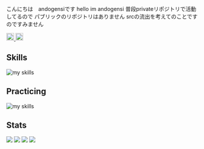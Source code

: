 こんにちは　andogensiです hello im andogensi
        普段privateリポジトリで活動してるので
パブリックのリポジトリはありません
srcの流出を考えてのことですのですみません


<p align="left">
  <a href="https://github.com/andogensi">
    <img height="20" src="https://komarev.com/ghpvc/?username=Keichan15" />
  </a>
  <a href="https://github.com/andogensi">
    <img height="20" src="https://img.shields.io/github/followers/Keichan15?label=follow&logo=github&style=flat" />
  </a>
</p>

##  Skills
<img alt="my skills" src="https://skillicons.dev/icons?theme=dark&perline=7&i=html,css,js,cpp,c," />
<br>

##  Practicing
<img alt="my skills" src="https://skillicons.dev/icons?theme=dark&perline=7&i=r,python" />
<br>

## Stats
![](http://github-profile-summary-cards.vercel.app/api/cards/profile-details?username=andoegensi&theme=gruvbox)
![](http://github-profile-summary-cards.vercel.app/api/cards/most-commit-language?username=andogensi&theme=gruvbox)
![](http://github-profile-summary-cards.vercel.app/api/cards/stats?username=andogensi&theme=gruvbox)
![](http://github-profile-summary-cards.vercel.app/api/cards/productive-time?username=andogensi&theme=gruvbox&utcOffset=9)


